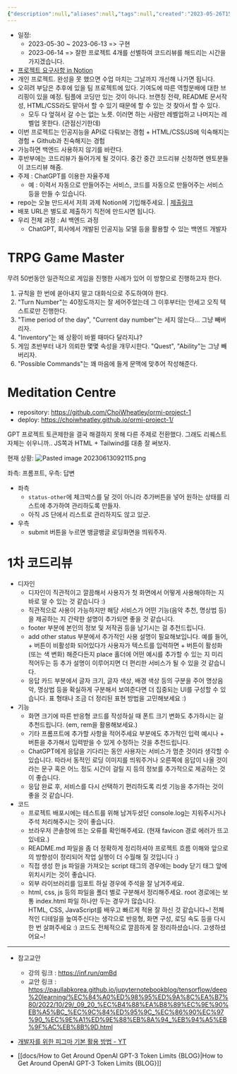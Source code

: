 ```yaml
---
{"description":null,"aliases":null,"tags":null,"created":"2023-05-26T15:05:22","updated":"2023-07-17T14:22:55","title":"1차 프로젝트 - estsoft {HTML-CSS-JS}","dg-publish":true,"permalink":"/docs/1차 프로젝트 - estsoft {HTML-CSS-JS}/","dgPassFrontmatter":true}
---
```


- 일정: 
	- 2023-05-30 ~ 2023-06-13 => 구현
	- 2023-06-14 => 잘한 프로젝트 4개를 선별하여 코드리뷰를 해드리는 시간을 가지겠습니다.
- [프로젝트 요구사항 in Notion](https://paullabworkspace.notion.site/ChatGPT-02f3ccabc88143b0a06d18ac89b03a0c)
- 개인 프로젝트. 완성을 못 했으면 수업 마치는 그날까지 개선해 나가면 됩니다.
- 오히려 부담은 추후에 있을 팀 프로젝트에 있다. 기여도에 따른 역할분배에 대한 브리핑이 있을 예정. 팀플에 코딩만 있는 것이 아니다. 브랜칭 전략, README 문서작성, HTML/CSS라도 맡아서 할 수 있기 때문에 할 수 있는 것 찾아서 할 수 있다.
	- 모두 다 엎혀서 갈 수는 없는 노릇. 이러면 하는 사람만 레벨업하고 나머지는 레벨업 못한다. (관점신기한데)
- 이번 프로젝트는 인공지능을 API로 다뤄보는 경험 + HTML/CSS/JS에 익숙해지는 경험 + Github과 친숙해지는 경험
- 가능하면 백엔드 사용하지 않기를 바란다.
- 후반부에는 코드리뷰가 들어가게 될 것이다. 중간 중간 코드리뷰 신청하면 멘토분들이 코드리뷰 해줌.
- 주제 : ChatGPT를 이용한 자율주제
    - 예 : 이력서 자동으로 만들어주는 서비스, 코드를 자동으로 만들어주는 서비스 등을 만들 수 있습니다.
- repo는 오늘 만드셔서 저희 과제 Notion에 기입해주세요. | [제출링크](https://www.notion.so/5-30-e65d684e4b4c4739a54d3c3796040d3c) 
- 배포 URL은 별도로 제출하기 직전에 만드시면 됩니다.
- 우리 전체 과정 : AI 백엔드 과정
    - ChatGPT, 회사에서 개발된 인공지능 모델 등을 활용할 수 있는 백엔드 개발자

# TRPG Game Master

무려 50번동안 일관적으로 게임을 진행한 사례가 있어 이 방향으로 진행하고자 한다.

1. 규칙을 한 번에 쏟아내지 말고 대화식으로 주도하여야 한다.
2. "Turn Number"는 40정도까지는 잘 세어주었는데 그 이후부터는 안세고 오직 텍스트로만 진행한다.
3. "Time period of the day", "Current day number"는 세지 않는다... 그냥 빼버리자.
4. "Inventory"는 왜 상황이 바뀔 때마다 달라지냐?
5. 게임 초반부터 내가 의뢰한 몇몇 속성을 개무시한다. "Quest", "Ability"는 그냥 빼버리자.
6. "Possible Commands"는 꽤 마음에 들게 문맥에 맞추어 작성해준다.

# Meditation Centre

- repository: <https://github.com/ChoiWheatley/ormi-project-1>
- deploy: <https://choiwheatley.github.io/ormi-project-1/>

GPT 프로젝트 토큰제한을 결국 해결하지 못해 다른 주제로 전환했다. 그래도 리퀘스트 자체는 쉬우니까.. JS쪽과 HTML + Tailwind를 대충 잘 써보자.

현재 상황: ![Pasted image 20230613092115.png](/img/user/docs/assets/Pasted%20image%2020230613092115.png)

좌측: 프롬프트, 우측: 답변

- 좌측
	- `status-other`에 체크박스를 달 것이 아니라 추가버튼을 넣어 원하는 상태를 리스트에 추가하여 관리하도록 만들자.
	- 아직 JS 단에서 리스트로 관리하지도 않고 있군.
- 우측
	- submit 버튼을 누르면 뱅글뱅글 로딩화면을 띄워주자.

# 1차 코드리뷰

- 디자인
    - 디자인이 직관적이고 깔끔해서 사용자가 첫 화면에서 어떻게 사용해야하는 지 바로 알 수 있는 것 같습니다 :)
    - 직관적으로 사용이 가능하지만 해당 서비스가 어떤 기능(음악 추천, 명상법 등)을 제공하는 지 간략한 설명이 추가되면 좋을 것 같습니다.
    - footer 부분에 본인의 정보 및 저작권 등을 남기시는 걸 추천드립니다.
    - add other status 부분에서 추가적인 사용 설명이 필요해보입니다. 예를 들어, + 버튼이 비활성화 되어있다가 사용자가 텍스트를 입력하면 + 버튼이 활성화(또는 색 변화) 해준다든지 place 홀더에 어떤 예시를 추가할 수 있는 지 미리 적어두는 등 추가 설명이 이루어지면 더 편리한 서비스가 될 수 있을 것 같습니다.
    - 응답 카드 부분에서 글자 크기, 글자 색상, 배경 색상 등의 구분을 주어 명상음악, 명상법 등을 확실하게 구분해서 보여준다면 더 집중되는 UI를 구성할 수 있습니다. 표 형태나 조금 더 정리된 표현 방법을 고민해보세요 :)
- 기능
    - 화면 크기에 따른 반응형 코드를 작성하실 때 폰트 크기 변화도 추가하시는 걸 추천드립니다. (em, rem을 활용해보세요.)
    - 기타 프롬프트에 추가할 사항을 적어주세요 부분에도 추가적인 입력 예시나 + 버튼을 추가해서 입력받을 수 있게 수정하는 것을 추천드립니다.
    - ChatGPT에게 응답을 기다리는 동안 사용자는 서비스가 멈춘 것이라 생각할 수 있습니다. 따라서 동적인 로딩 이미지를 띄워주거나 오른쪽에 응답이 나올 것이라는 문구 혹은 어느 정도 시간이 걸릴 지 등의 정보를 추가적으로 제공하는 것이 좋습니다.
    - 응답 완료 후, 서비스를 다시 선택하기 편리하도록 리셋 기능을 추가하는 것이 좋을 것 같습니다.
- 코드
    - 프로젝트 배포시에는 테스트를 위해 남겨두셨던 console.log는 지워주시거나 주석 처리해주시는 것이 좋습니다.
    - 브라우저 콘솔창에 뜨는 오류를 확인해주세요. (현재 favicon 경로 에러가 뜨고 있네요.)
    - README.md 파일을 좀 더 정확하게 정리하셔야 프로젝트 흐름 이해와 앞으로의 방향성이 정리되어 작업 실행이 더 수월해 질 것입니다 :)
    - 직접 생성 한 js 파일을 가져오는 script 태그의 경우에는 body 닫기 태그 앞에 위치시키는 것이 좋습니다.
    - 외부 라이브러리를 임포트 하실 경우에 주석을 잘 남겨주세요.
    - html, css, js 등의 파일을 폴더 별로 구분해서 정리해주세요. root 경로에는 보통 index.html 파일 하나만 두는 경우가 많습니다.  
HTML, CSS, JavaScript를 배우고 빠르게 적용 잘 하신 것 같습니다~! 전체적인 디테일을 높여주신다는 생각으로 반응형, 화면 구성, 로딩 속도 등을 다시 한 번 살펴주세요 :) 코드도 전체적으로 깔끔하게 잘 정리하셨습니다. 고생하셨어요~!


---

- 참고교안

    - 강의 링크 : <https://inf.run/qmBd>
    - 교안 링크 : <https://paullabkorea.github.io/jupyternotebookblog/tensorflow/deep%20learning/%EC%84%A0%ED%98%95%ED%9A%8C%EA%B7%80/2022/10/29/_09_20_%EC%B4%88%EA%B8%89%EC%9E%90%EB%A5%BC_%EC%9C%84%ED%95%9C_%EC%86%90%EC%97%90_%EC%9E%A1%ED%9E%88%EB%8A%94_%EB%94%A5%EB%9F%AC%EB%8B%9D.html>
- [개발자를 위한 피그마 기본 활용 방법 - YT](https://youtu.be/1-VXCKmyr9I)
- [[docs/How to Get Around OpenAI GPT-3 Token Limits {BLOG}\|How to Get Around OpenAI GPT-3 Token Limits {BLOG}]]
